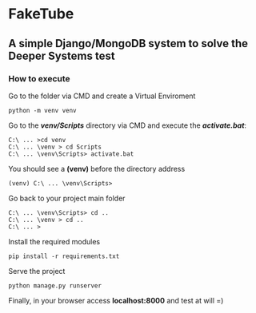 # FakeTube 
## A simple Django/MongoDB system to solve the Deeper Systems test

### How to execute

Go to the folder via CMD and create a Virtual Enviroment



	python -m venv venv


Go to the ***venv/Scripts*** directory via CMD and execute the ***activate.bat***:


    C:\ ... >cd venv
    C:\ ... \venv > cd Scripts
    C:\ ... \venv\Scripts> activate.bat


You should see a **(venv)** before the directory address

	(venv) C:\ ... \venv\Scripts> 

Go back to your project main folder

	C:\ ... \venv\Scripts> cd ..
	C:\ ... \venv > cd ..
    C:\ ... >

Install the required modules

	pip install -r requirements.txt

Serve the project

	python manage.py runserver

Finally, in your browser access **localhost:8000** and test at will =)
